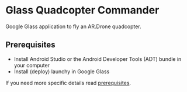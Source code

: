 Glass Quadcopter Commander
==========================

Google Glass application to fly an AR.Drone quadcopter.

## Prerequisites
* Install Android Studio or the Android Developer Tools (ADT) bundle in your computer
* Install (deploy) launchy in Google Glass

If you need more specific details read [prerequisites](prerequisites.md).
